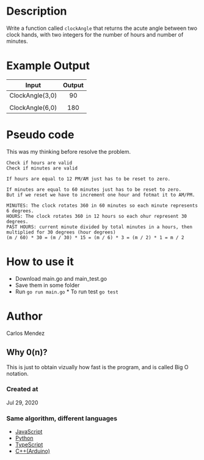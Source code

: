 # Description

Write a function called `clockAngle` that returns the acute angle between two clock hands, with two integers for the number of hours and number of minutes.

# Example Output

|      Input      | Output |
| :-------------: | :----: |
| ClockAngle(3,0) |   90   |
|                 |        |
| ClockAngle(6,0) |  180   |

# Pseudo code

This was my thinking before resolve the problem.

```
Check if hours are valid
Check if minutes are valid

If hours are equal to 12 PM/AM just has to be reset to zero.

If minutes are equal to 60 minutes just has to be reset to zero.
But if we reset we have to increment one hour and fotmat it to AM/PM.

MINUTES: The clock rotates 360 in 60 minutes so each minute represents 6 degrees.
HOURS: The clock rotates 360 in 12 hours so each ohur represent 30 degrees.
PAST HOURS: current minute divided by total minutes in a hours, then multiplied for 30 degrees (hour degrees)
(m / 60) * 30 = (m / 30) * 15 = (m / 6) * 3 = (m / 2) * 1 = m / 2
```

# How to use it

-   Download main.go and main_test.go
-   Save them in some folder
-   Run `go run main.go` \* To run test `go test`

# Author

Carlos Mendez

## Why 0(n)?

This is just to obtain vizually how fast is the program, and is called Big O notation.

### Created at

Jul 29, 2020

### Same algorithm, different languages

-   [JavaScript](https://github.com/cjairm/javascript/tree/master/Algorithms-JS/024_clock_angles)
-   [Python](https://github.com/cjairm/python/tree/master/Algoritms-Py/024_clock_angles)
-   [TypeScript](https://github.com/cjairm/typescript/tree/master/Algorithms-TS/024_clock_angles)
-   [C++(Arduino)](https://github.com/cjairm/arduino/tree/master/Algorithms-Cpp/024_clock_angles)
